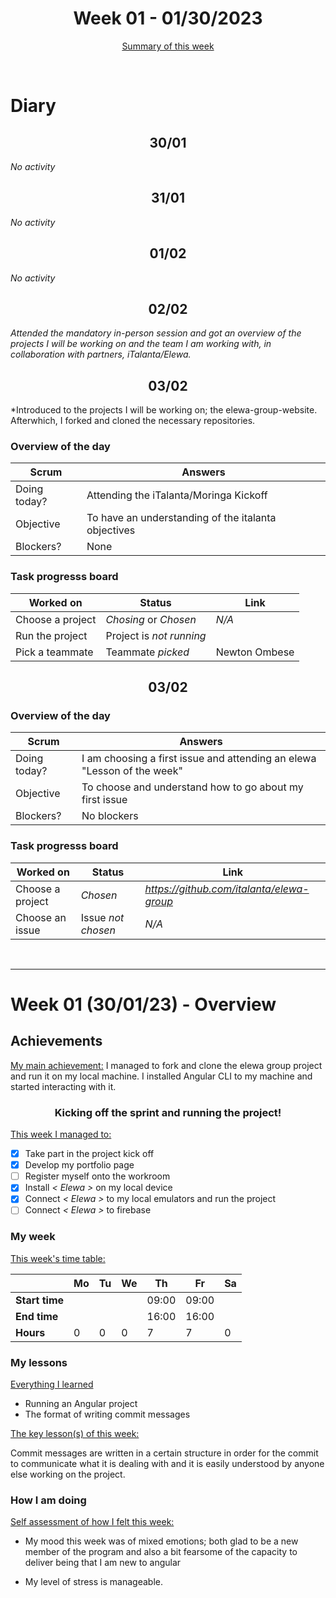 
<!-- 
  Welcome to your weekly agenda.
  In this agenda, you will note down day to day progress.
-->

<h1 align="center">Week 01 - 01/30/2023</h1>

<p align="center"><a href="#summary">Summary of this week</a></p>

<br/>
<!-- 
  -- SECTION: OVERVIEW
  -- For each day, fill out your diary
  -->

<h1>Diary</h1>

<h2 align="center">30/01</h2>

*No activity*

<h2 align="center">31/01</h2>

*No activity*

<h2 align="center">01/02</h2>

*No activity*

<h2 align="center">02/02</h2>

*Attended the mandatory in-person session and got an overview of the projects I will be working on and the team I am working with, in collaboration with partners, iTalanta/Elewa.*

<h2 align="center">03/02</h2>

*Introduced to the projects I will be working on; the elewa-group-website. Afterwhich, I forked and cloned the necessary repositories. 

### Overview of the day

<!-- Fill out the daily scrum table 
  -- Doing today? - What are you working on today?
  -- Objective?   - What do you hope to achieve today?
  -- Blockers?    - Any blockers? Anywhere you need help?
-->

| Scrum	 | Answers 	| 
|----------	|-------	|
| Doing today? |Attending the iTalanta/Moringa Kickoff |
| Objective | To have an understanding of the italanta objectives |
| Blockers? | None |


### Task progresss board

<!-- List all the tasks and bounties in progress this week -->

| Worked on 	| Status 	| Link 	|
|----------	|-------	|--------	|
| Choose a project | *Chosing* or *Chosen* | *N/A* |
| Run the project | Project is *not running* | |
| Pick a teammate | Teammate *picked* | Newton Ombese |


<h2 align="center">03/02</h2>


### Overview of the day

<!-- Fill out the daily scrum table 
  -- Doing today? - What are you working on today?
  -- Objective?   - What do you hope to achieve today?
  -- Blockers?    - Any blockers? Anywhere you need help?
-->

| Scrum	 | Answers 	| 
|----------	|-------	|
| Doing today? | I am choosing a first issue and attending an elewa "Lesson of the week" |
| Objective | To choose and understand how to go about my first issue |
| Blockers? | No blockers |


### Task progresss board

<!-- List all the tasks and bounties in progress this week -->

| Worked on 	| Status 	| Link 	|
|----------	|-------	|--------	|
| Choose a project | *Chosen* | *https://github.com/italanta/elewa-group* |
| Choose an issue | Issue *not chosen* | *N/A* |

<br/>

<hr id="summary" />
<!-- Fill this section at the end of each week, -->

# Week 01 (30/01/23) - Overview

<!-- What was your main achievement -->
<h2>Achievements</h2>

<u>My main achievement:</u>
I managed to fork and clone the elewa group project and run it on my local machine. I installed Angular CLI to my machine and started interacting with it.

<!-- Write the achievement you are most proud off in one line! -->
<h3 align="center">Kicking off the sprint and running the project!</h3>

<!-- List all your achievement -->
<u>This week I managed to:</u>

- [X] Take part in the project kick off
- [X] Develop my portfolio page
- [ ] Register myself onto the workroom
- [X] Install *< Elewa >* on my local device
- [X] Connect *< Elewa >* to my local emulators and run the project
- [ ] Connect *< Elewa >* to firebase

### My week
<!-- Keep track of your time table daily -->
<u>This week's time table:</u>

|                | Mo | Tu 	| We 	| Th    | Fr | Sa |
|---             |---	|---	|---  |---    |--- |--- |
| **Start time** |    |     |     | 09:00 | 09:00 |    |
| **End time**	 |    |     |     | 16:00 | 16:00 |    |
| **Hours**	     | 0  | 0   | 0   | 7     | 7     | 0  |

### My lessons
<!-- What did I learn? -->
<u>Everything I learned</u>

- Running an Angular project
- The format of writing commit messages

<u>The key lesson(s) of this week:</u>

Commit messages are written in a certain structure in order for the commit to communicate what it is dealing with and it is easily understood by anyone else working on the project.

### How I am doing
<!-- How did you feel? -->
<u>Self assessment of how I felt this week:</u>

- My mood this week was of mixed emotions; both glad to be a new member of the program and also a bit fearsome of the capacity to deliver being that I am new to angular 


- My level of stress is manageable. 
